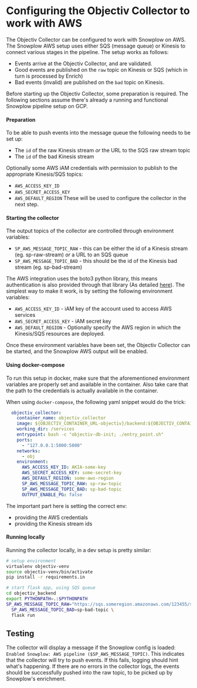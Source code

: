 # Configuring the Objectiv Collector to work with AWS
The Objectiv Collector can be configured to work with Snowplow on AWS. The Snowplow AWS setup uses either SQS 
(message queue) or Kinesis to connect various stages in the pipeline. The setup works as follows:
- Events arrive at the Objectiv Collector, and are validated.
- Good events are published on the `raw` topic on Kinesis or SQS (which in turn is processed by Enrich)
- Bad events (invalid) are published on the `bad` topic on Kinesis.

Before starting up the Objectiv Collector, some preparation is required. The following sections assume there's already
a running and functional Snowplow pipeline setup on GCP.

#### Preparation
To be able to push events into the message queue the following needs to be set up:
- The `id` of the raw Kinesis stream _or_ the URL to the SQS raw stream topic
- The `id` of the bad Kinesis stream

Optionally some AWS iAM credentials with permission to publish to the appropriate Kinesis/SQS topics:
  - `AWS_ACCESS_KEY_ID`
  - `AWS_SECRET_ACCESS_KEY`
  - `AWS_DEFAULT_REGION`
These will be used to configure the collector in the next step.

#### Starting the collector
The output topics of the collector are controlled through environment variables:

- `SP_AWS_MESSAGE_TOPIC_RAW` - this can be either the id of a Kinesis stream (eg. sp-raw-stream) _or_ a URL to an SQS queue
- `SP_AWS_MESSAGE_TOPIC_BAD` - this should be the id of the Kinesis bad stream (eg. sp-bad-stream)

The AWS integration uses the boto3 python library, this means authentication is also provided through that library 
(As detailed [here](https://boto3.amazonaws.com/v1/documentation/api/latest/guide/credentials.html)). 
The simplest way to make it work, is by setting the following environment variables:
- `AWS_ACCESS_KEY_ID` - iAM key of the account used to access AWS services
- `AWS_SECRET_ACCESS_KEY` - iAM secret key
- `AWS_DEFAULT_REGION` - Optionally specify the AWS region in which the Kinesis/SQS resources are deployed.

Once these environment variables have been set, the Objectiv Collector can be started, and the Snowplow AWS output will be enabled.

#### Using docker-compose
To run this setup in docker, make sure that the aforementioned environment variables are properly set and available in the
container. Also take care that the path to the credentials is actually available in the container.

When using `docker-compose`, the following yaml snippet would do the trick:
```yaml
  objectiv_collector:
    container_name: objectiv_collector
    image: ${OBJECTIV_CONTAINER_URL-objectiv}/backend:${OBJECTIV_CONTAINER_TAG-latest}
    working_dir: /services
    entrypoint: bash -c "objectiv-db-init; ./entry_point.sh"
    ports:
      - "127.0.0.1:5000:5000"
    networks:
      - obj
    environment:
      AWS_ACCESS_KEY_ID: AKIA-some-key
      AWS_SECRET_ACCESS_KEY: some-secret-key
      AWS_DEFAULT_REGION: some-aws-region
      SP_AWS_MESSAGE_TOPIC_RAW: sp-raw-topic
      SP_AWS_MESSAGE_TOPIC_BAD: sp-bad-topic
      OUTPUT_ENABLE_PG: false
```

The important part here is setting the correct env:
- providing the AWS credentials
- providing the Kinesis stream ids

#### Running locally
Running the collector locally, in a dev setup is pretty similar:

```sh
# setup environment
virtualenv objectiv-venv
source objectiv-venv/bin/activate
pip install -r requirements.in

# start flask app, using SQS queue
cd objectiv_backend
export PYTHONPATH=.:$PYTHONPATH
SP_AWS_MESSAGE_TOPIC_RAW="https://sqs.someregion.amazonaws.com/123455/sp-raw-queue" \
  SP_AWS_MESSAGE_TOPIC_BAD=sp-bad-topic \
  flask run
```

## Testing
The collector will display a message if the Snowplow config is loaded:
`Enabled Snowplow: AWS pipeline ($SP_AWS_MESSAGE_TOPIC)`.
This indicates that the collector will try to push events. If this fails, logging should hint what's happening. If there 
are no errors in the collector logs, the events should be successfully pushed into the raw topic, to be picked up by 
Snowplow's enrichment.